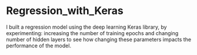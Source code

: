 # Regression_with_Keras
I built a regression model using the deep learning Keras library,
by experimenting: increasing the number of training epochs and changing number of hidden layers 
to see how changing these parameters impacts the performance of the model.

